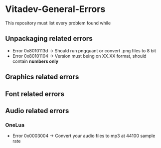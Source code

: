 # Vitadev-General-Errors
This repository must list every problem found while 

## Unpackaging related errors
  - Error 0x8010113d -> Should run pngquant or convert .png files to 8 bit
  - Error 0x80101104 -> Version must being on XX.XX format, should contain **numbers only**

## Graphics related errors
## Font related errors

## Audio related errors
  ### OneLua
   - Error 0x0003004 -> Convert your audio files to mp3 at 44100 sample rate
